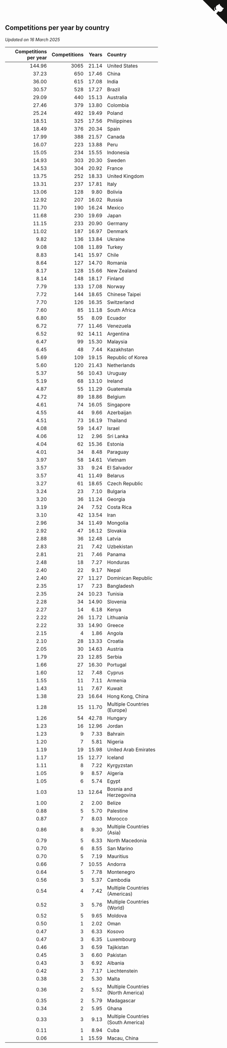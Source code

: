## Competitions per year by country

*Updated on 16 March 2025*

| Competitions per year | Competitions | Years | Country |
| ---: | ---: | ---: | :--- |
| 144.96 | 3065 | 21.14 | United States |
| 37.23 | 650 | 17.46 | China |
| 36.00 | 615 | 17.08 | India |
| 30.57 | 528 | 17.27 | Brazil |
| 29.09 | 440 | 15.13 | Australia |
| 27.46 | 379 | 13.80 | Colombia |
| 25.24 | 492 | 19.49 | Poland |
| 18.51 | 325 | 17.56 | Philippines |
| 18.49 | 376 | 20.34 | Spain |
| 17.99 | 388 | 21.57 | Canada |
| 16.07 | 223 | 13.88 | Peru |
| 15.05 | 234 | 15.55 | Indonesia |
| 14.93 | 303 | 20.30 | Sweden |
| 14.53 | 304 | 20.92 | France |
| 13.75 | 252 | 18.33 | United Kingdom |
| 13.31 | 237 | 17.81 | Italy |
| 13.06 | 128 | 9.80 | Bolivia |
| 12.92 | 207 | 16.02 | Russia |
| 11.70 | 190 | 16.24 | Mexico |
| 11.68 | 230 | 19.69 | Japan |
| 11.15 | 233 | 20.90 | Germany |
| 11.02 | 187 | 16.97 | Denmark |
| 9.82 | 136 | 13.84 | Ukraine |
| 9.08 | 108 | 11.89 | Turkey |
| 8.83 | 141 | 15.97 | Chile |
| 8.64 | 127 | 14.70 | Romania |
| 8.17 | 128 | 15.66 | New Zealand |
| 8.14 | 148 | 18.17 | Finland |
| 7.79 | 133 | 17.08 | Norway |
| 7.72 | 144 | 18.65 | Chinese Taipei |
| 7.70 | 126 | 16.35 | Switzerland |
| 7.60 | 85 | 11.18 | South Africa |
| 6.80 | 55 | 8.09 | Ecuador |
| 6.72 | 77 | 11.46 | Venezuela |
| 6.52 | 92 | 14.11 | Argentina |
| 6.47 | 99 | 15.30 | Malaysia |
| 6.45 | 48 | 7.44 | Kazakhstan |
| 5.69 | 109 | 19.15 | Republic of Korea |
| 5.60 | 120 | 21.43 | Netherlands |
| 5.37 | 56 | 10.43 | Uruguay |
| 5.19 | 68 | 13.10 | Ireland |
| 4.87 | 55 | 11.29 | Guatemala |
| 4.72 | 89 | 18.86 | Belgium |
| 4.61 | 74 | 16.05 | Singapore |
| 4.55 | 44 | 9.66 | Azerbaijan |
| 4.51 | 73 | 16.19 | Thailand |
| 4.08 | 59 | 14.47 | Israel |
| 4.06 | 12 | 2.96 | Sri Lanka |
| 4.04 | 62 | 15.36 | Estonia |
| 4.01 | 34 | 8.48 | Paraguay |
| 3.97 | 58 | 14.61 | Vietnam |
| 3.57 | 33 | 9.24 | El Salvador |
| 3.57 | 41 | 11.49 | Belarus |
| 3.27 | 61 | 18.65 | Czech Republic |
| 3.24 | 23 | 7.10 | Bulgaria |
| 3.20 | 36 | 11.24 | Georgia |
| 3.19 | 24 | 7.52 | Costa Rica |
| 3.10 | 42 | 13.54 | Iran |
| 2.96 | 34 | 11.49 | Mongolia |
| 2.92 | 47 | 16.12 | Slovakia |
| 2.88 | 36 | 12.48 | Latvia |
| 2.83 | 21 | 7.42 | Uzbekistan |
| 2.81 | 21 | 7.46 | Panama |
| 2.48 | 18 | 7.27 | Honduras |
| 2.40 | 22 | 9.17 | Nepal |
| 2.40 | 27 | 11.27 | Dominican Republic |
| 2.35 | 17 | 7.23 | Bangladesh |
| 2.35 | 24 | 10.23 | Tunisia |
| 2.28 | 34 | 14.90 | Slovenia |
| 2.27 | 14 | 6.18 | Kenya |
| 2.22 | 26 | 11.72 | Lithuania |
| 2.22 | 33 | 14.90 | Greece |
| 2.15 | 4 | 1.86 | Angola |
| 2.10 | 28 | 13.33 | Croatia |
| 2.05 | 30 | 14.63 | Austria |
| 1.79 | 23 | 12.85 | Serbia |
| 1.66 | 27 | 16.30 | Portugal |
| 1.60 | 12 | 7.48 | Cyprus |
| 1.55 | 11 | 7.11 | Armenia |
| 1.43 | 11 | 7.67 | Kuwait |
| 1.38 | 23 | 16.64 | Hong Kong, China |
| 1.28 | 15 | 11.70 | Multiple Countries (Europe) |
| 1.26 | 54 | 42.78 | Hungary |
| 1.23 | 16 | 12.96 | Jordan |
| 1.23 | 9 | 7.33 | Bahrain |
| 1.20 | 7 | 5.81 | Nigeria |
| 1.19 | 19 | 15.98 | United Arab Emirates |
| 1.17 | 15 | 12.77 | Iceland |
| 1.11 | 8 | 7.22 | Kyrgyzstan |
| 1.05 | 9 | 8.57 | Algeria |
| 1.05 | 6 | 5.74 | Egypt |
| 1.03 | 13 | 12.64 | Bosnia and Herzegovina |
| 1.00 | 2 | 2.00 | Belize |
| 0.88 | 5 | 5.70 | Palestine |
| 0.87 | 7 | 8.03 | Morocco |
| 0.86 | 8 | 9.30 | Multiple Countries (Asia) |
| 0.79 | 5 | 6.33 | North Macedonia |
| 0.70 | 6 | 8.55 | San Marino |
| 0.70 | 5 | 7.19 | Mauritius |
| 0.66 | 7 | 10.55 | Andorra |
| 0.64 | 5 | 7.78 | Montenegro |
| 0.56 | 3 | 5.37 | Cambodia |
| 0.54 | 4 | 7.42 | Multiple Countries (Americas) |
| 0.52 | 3 | 5.76 | Multiple Countries (World) |
| 0.52 | 5 | 9.65 | Moldova |
| 0.50 | 1 | 2.02 | Oman |
| 0.47 | 3 | 6.33 | Kosovo |
| 0.47 | 3 | 6.35 | Luxembourg |
| 0.46 | 3 | 6.59 | Tajikistan |
| 0.45 | 3 | 6.60 | Pakistan |
| 0.43 | 3 | 6.92 | Albania |
| 0.42 | 3 | 7.17 | Liechtenstein |
| 0.38 | 2 | 5.30 | Malta |
| 0.36 | 2 | 5.52 | Multiple Countries (North America) |
| 0.35 | 2 | 5.79 | Madagascar |
| 0.34 | 2 | 5.95 | Ghana |
| 0.33 | 3 | 9.13 | Multiple Countries (South America) |
| 0.11 | 1 | 8.94 | Cuba |
| 0.06 | 1 | 15.59 | Macau, China |


<a href="https://github.com/jonatanklosko/wca_statistics" class="github-corner" aria-label="View source on Github"><svg width="80" height="80" viewBox="0 0 250 250" style="fill:#151513; color:#fff; position: absolute; top: 0; border: 0; right: 0;" aria-hidden="true"><path d="M0,0 L115,115 L130,115 L142,142 L250,250 L250,0 Z"></path><path d="M128.3,109.0 C113.8,99.7 119.0,89.6 119.0,89.6 C122.0,82.7 120.5,78.6 120.5,78.6 C119.2,72.0 123.4,76.3 123.4,76.3 C127.3,80.9 125.5,87.3 125.5,87.3 C122.9,97.6 130.6,101.9 134.4,103.2" fill="currentColor" style="transform-origin: 130px 106px;" class="octo-arm"></path><path d="M115.0,115.0 C114.9,115.1 118.7,116.5 119.8,115.4 L133.7,101.6 C136.9,99.2 139.9,98.4 142.2,98.6 C133.8,88.0 127.5,74.4 143.8,58.0 C148.5,53.4 154.0,51.2 159.7,51.0 C160.3,49.4 163.2,43.6 171.4,40.1 C171.4,40.1 176.1,42.5 178.8,56.2 C183.1,58.6 187.2,61.8 190.9,65.4 C194.5,69.0 197.7,73.2 200.1,77.6 C213.8,80.2 216.3,84.9 216.3,84.9 C212.7,93.1 206.9,96.0 205.4,96.6 C205.1,102.4 203.0,107.8 198.3,112.5 C181.9,128.9 168.3,122.5 157.7,114.1 C157.9,116.9 156.7,120.9 152.7,124.9 L141.0,136.5 C139.8,137.7 141.6,141.9 141.8,141.8 Z" fill="currentColor" class="octo-body"></path></svg></a><style>.github-corner:hover .octo-arm{animation:octocat-wave 560ms ease-in-out}@keyframes octocat-wave{0%,100%{transform:rotate(0)}20%,60%{transform:rotate(-25deg)}40%,80%{transform:rotate(10deg)}}@media (max-width:500px){.github-corner:hover .octo-arm{animation:none}.github-corner .octo-arm{animation:octocat-wave 560ms ease-in-out}}</style>
